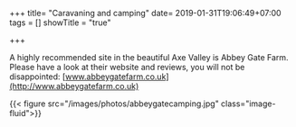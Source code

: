 +++
title= "Caravaning and camping"
date= 2019-01-31T19:06:49+07:00
tags = []
showTitle = "true"

+++

A highly recommended site in the beautiful Axe Valley is Abbey Gate Farm. Please have a look at their website and reviews, you will not be disappointed: [www.abbeygatefarm.co.uk](http://www.abbeygatefarm.co.uk)

{{< figure src="/images/photos/abbeygatecamping.jpg" class="image-fluid">}}
